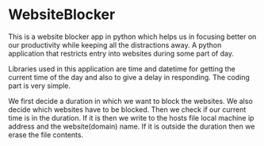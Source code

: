 # WebsiteBlocker
This is a website blocker app in python which helps us in focusing better on our productivity while keeping all the distractions away.
A python application that restricts entry into websites during some part of day.

Libraries used in this application are time and datetime for getting the current time of the day and also to give a delay in responding. The coding part is very simple.

We first decide a duration in which we want to block the websites. We also decide which websites have to be blocked. Then we check if our current time is in the duration.
If it is then we write to the hosts file local machine ip address and the website(domain) name. If it is outside the duration then we erase the file contents.
